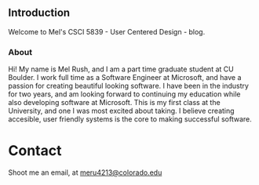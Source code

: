 ## Introduction

Welcome to Mel's CSCI 5839 - User Centered Design - blog. 

### About
Hi! My name is Mel Rush, and I am a part time graduate student at CU Boulder. I work full time as a Software Engineer at Microsoft, and have a passion for creating beautiful looking software. I have been in the industry for two years, and am looking forward to continuing my education while also developing software at Microsoft. This is my first class at the University, and one I was most excited about taking. I believe creating accesible, user friendly systems is the core to making successful software. 

# Contact
Shoot me an email, at meru4213@colorado.edu
